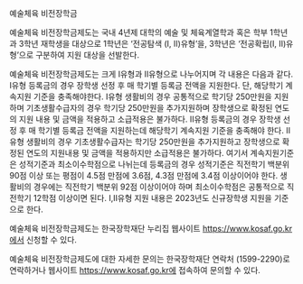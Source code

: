 예술체육 비전장학금


예술체육 비전장학금제도는 국내 4년제 대학의 예술 및 체육계열학과 혹은 학부 1학년과 3학년 재학생을 대상으로 1학년은 ‘전공탐색 (I, II)유형’을, 3학년은 ‘전공확립(I, II)유형’으로 구분하여 지원 대상을 선발한다.


예술체육 비전장학금제도는 크게 Ⅰ유형과 Ⅱ유형으로 나누어지며 각 내용은 다음과 같다. Ⅰ유형 등록금의 경우 장학생 선정 후 매 학기별 등록금 전액을 지원한다. 단, 해당학기 계속지원 기준을 충족해야한다. Ⅰ유형 생활비의 경우 공통적으로 학기당 250만원을 지원하며 기초생활수급자의 경우 학기당 250만원을 추가지원하며 장학생으로 확정된 연도의 지원 내용 및 금액을 적용하고 소급적용은 불가하다. Ⅱ유형 등록금의 경우 장학생 선정 후 매 학기별 등록금 전액을 지원하는데 해당학기 계속지원 기준을 충족해야 한다. Ⅱ유형 생활비의 경우 기초생활수급자는 학기당 250만원을 추가지원하고 장학생으로 확정된 연도의 지원내용 및 금액을 적용하지만 소급적용은 불가하다. 여기서 계속지원기준은 성적기준과 최소이수학점으로 나뉘는데 등록금의 경우 성적기준은 직전학기 백분위 90점 이상 또는 평점이 4.5점 만점에 3.6점, 4.3점 만점에 3.4점 이상이어야 한다. 생활비의 경우에는 직전학기 백분위 92점 이상이어야 하며 최소이수학점은 공통적으로 직전학기 12학점 이상이면 된다. Ⅰ,Ⅱ유형 지원 내용은 2023년도 신규장학생 지원을 기준으로 한다.


예술체육 비전장학금제도는 한국장학재단 누리집 웹사이트 https://www.kosaf.go.kr에서 신청할 수 있다.


예술체육 비전장학금제도에 대한 자세한 문의는 한국장학재단 연락처 (1599-2290)로 연락하거나 웹사이트 https://www.kosaf.go.kr에 접속하여 문의할 수 있다.